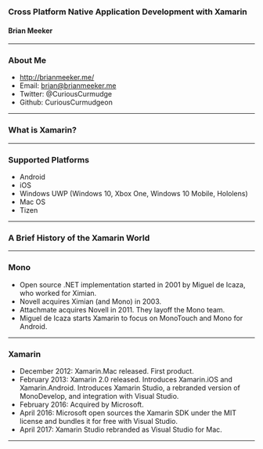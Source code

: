 ### Cross Platform Native Application Development with Xamarin

#### Brian Meeker

---

### About Me

* http://brianmeeker.me/
* Email: brian@brianmeeker.me
* Twitter: @CuriousCurmudge
* Github: CuriousCurmudgeon

---

### What is Xamarin?

---

### Supported Platforms
* Android
* iOS
* Windows UWP (Windows 10, Xbox One, Windows 10 Mobile, Hololens)
* Mac OS
* Tizen

---

### A Brief History of the Xamarin World

---

### Mono
* Open source .NET implementation started in 2001 by Miguel de Icaza, who worked for Ximian.
* Novell acquires Ximian (and Mono) in 2003.
* Attachmate acquires Novell in 2011. They layoff the Mono team.
* Miguel de Icaza starts Xamarin to focus on MonoTouch and Mono for Android.

---

### Xamarin
* December 2012: Xamarin.Mac released. First product.
* February 2013: Xamarin 2.0 released. Introduces Xamarin.iOS and Xamarin.Android. Introduces Xamarin Studio, a rebranded version of MonoDevelop, and integration with Visual Studio.
* February 2016: Acquired by Microsoft.
* April 2016: Microsoft open sources the Xamarin SDK under the MIT license and bundles it for free with Visual Studio.
* April 2017: Xamarin Studio rebranded as Visual Studio for Mac.

---

###
